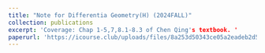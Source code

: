 ```yaml
---
title: "Note for Differentia Geometry(H) (2024FALL)"
collection: publications
excerpt: 'Coverage: Chap 1-5,7,8.1-8.3 of Chen Qing's textbook. '
paperurl: 'https://icourse.club/uploads/files/8a253d50343ce05a2eadeb2d50f0404d45df63b5.pdf'
---
```


